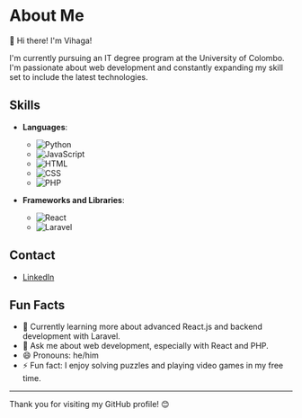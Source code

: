 # About Me

👋 Hi there! I'm Vihaga!

I'm currently pursuing an IT degree program at the University of Colombo. I'm passionate about web development and constantly expanding my skill set to include the latest technologies.

## Skills

- **Languages**: 
  - ![Python](https://img.shields.io/badge/-Python-3776AB?style=flat-square&logo=python&logoColor=white)
  - ![JavaScript](https://img.shields.io/badge/-JavaScript-F7DF1E?style=flat-square&logo=javascript&logoColor=black)
  - ![HTML](https://img.shields.io/badge/-HTML5-E34F26?style=flat-square&logo=html5&logoColor=white)
  - ![CSS](https://img.shields.io/badge/-CSS3-1572B6?style=flat-square&logo=css3&logoColor=white)
  - ![PHP](https://img.shields.io/badge/-PHP-777BB4?style=flat-square&logo=php&logoColor=white)

- **Frameworks and Libraries**:
  - ![React](https://img.shields.io/badge/-React-61DAFB?style=flat-square&logo=react&logoColor=white)
  - ![Laravel](https://img.shields.io/badge/-Laravel-FF2D20?style=flat-square&logo=laravel&logoColor=white)



## Contact

- [LinkedIn](www.linkedin.com/in/widane-vihaga-a73579339)

## Fun Facts

- 🌱 Currently learning more about advanced React.js and backend development with Laravel.
- 💬 Ask me about web development, especially with React and PHP.
- 😄 Pronouns: he/him
- ⚡ Fun fact: I enjoy solving puzzles and playing video games in my free time.

---

Thank you for visiting my GitHub profile! 😊
